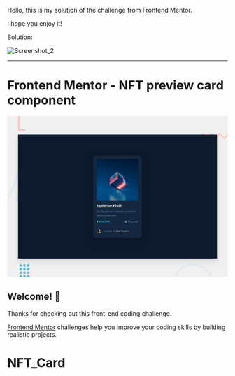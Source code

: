 Hello, this is my solution of the challenge from Frontend Mentor.

I hope you enjoy it!

Solution:

![Screenshot_2](https://user-images.githubusercontent.com/84854141/153038823-9f26ded5-cade-4403-a356-a68ebb3eb847.png)

------------------------------------------

# Frontend Mentor - NFT preview card component

![Design preview for the NFT preview card component coding challenge](./design/desktop-preview.jpg)

## Welcome! 👋

Thanks for checking out this front-end coding challenge.

[Frontend Mentor](https://www.frontendmentor.io) challenges help you improve your coding skills by building realistic projects.

# NFT_Card
